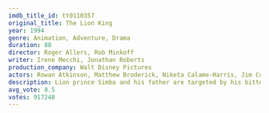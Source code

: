 ```yaml
---
imdb_title_id: tt0110357
original_title: The Lion King
year: 1994
genre: Animation, Adventure, Drama
duration: 88
director: Roger Allers, Rob Minkoff
writer: Irene Mecchi, Jonathan Roberts
production_company: Walt Disney Pictures
actors: Rowan Atkinson, Matthew Broderick, Niketa Calame-Harris, Jim Cummings, Whoopi Goldberg, Robert Guillaume, Jeremy Irons, James Earl Jones, Moira Kelly, Nathan Lane, Zoe Leader, Cheech Marin, Ernie Sabella, Madge Sinclair, Jonathan Taylor Thomas
description: Lion prince Simba and his father are targeted by his bitter uncle, who wants to ascend the throne himself.
avg_vote: 8.5
votes: 917248
---
```

